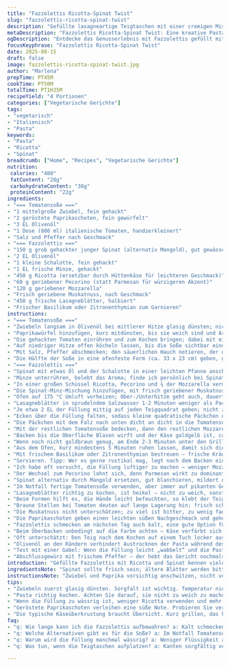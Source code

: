 ```yaml
---
title: "Fazzolettis Ricotta-Spinat Twist"
slug: "fazzolettis-ricotta-spinat-twist"
description: "Gefüllte lasagneartige Teigtaschen mit einer cremigen Mischung aus ricotta, Spinat und Ziegenkäse, um mehr Tiefe zu bringen. Dazu eine rustikale Tomatensoße mit geröstetem Paprika anstelle von normalem Knoblauch, für einen süß-herzhaften Kick. Das Gericht verlangt präzises Timing, besonders beim Kochen der Pasta al dente und dem Formen der kleinen Päckchen. Der Ofen schließt alles mit einer goldenen Mozzarella-Kruste ab. Wer Ziegenkäse nicht mag, kann auf Feta wechseln. Ideal für vier Personen, bietet Vegetarisches mit viel Geschmack und Textur. Ein Essen, das sich gut vorbereiten lässt und das man auch schnell unter dem Grill nochmal knusprig macht."
metaDescription: "Fazzolettis Ricotta-Spinat Twist: Eine kreative Pasta mit Spinat und Pecorino, eingebettet in einer rustikalen Tomatensoße"
ogDescription: "Entdecke das Genusserlebnis mit Fazzolettis gefüllt mit Ricotta, Spinat und Pecorino in aromatischer Tomatensoße"
focusKeyphrase: "Fazzolettis Ricotta-Spinat Twist"
date: 2025-08-15
draft: false
image: fazzolettis-ricotta-spinat-twist.jpg
author: "Marlena"
prepTime: PT45M
cookTime: PT50M
totalTime: PT1H35M
recipeYield: "4 Portionen"
categories: ["Vegetarische Gerichte"]
tags:
- "vegetarisch"
- "Italienisch"
- "Pasta"
keywords:
- "Pasta"
- "Ricotta"
- "Spinat"
breadcrumb: ["Home", "Recipes", "Vegetarische Gerichte"]
nutrition: 
 calories: "480"
 fatContent: "28g"
 carbohydrateContent: "38g"
 proteinContent: "22g"
ingredients:
- "=== Tomatensoße ==="
- "1 mittelgroße Zwiebel, fein gehackt"
- "2 geröstete Paprikaschoten, fein gewürfelt"
- "3 EL Olivenöl"
- "1 Dose (800 ml) italienische Tomaten, handzerkleinert"
- "Salz und Pfeffer nach Geschmack"
- "=== Fazzolettis ==="
- "150 g grob gehackter junger Spinat (alternativ Mangold), gut gewässert"
- "2 EL Olivenöl"
- "1 kleine Schalotte, fein gehackt"
- "1 EL frische Minze, gehackt"
- "450 g Ricotta (ersetzbar durch Hüttenkäse für leichteren Geschmack)"
- "60 g geriebener Pecorino (statt Parmesan für würzigeren Akzent)"
- "120 g geriebener Mozzarella"
- "Frisch geriebene Muskatnuss, nach Geschmack"
- "450 g frische Lasagneblätter, halbiert"
- "Frischer Basilikum oder Zitronenthymian zum Garnieren"
instructions:
- "=== Tomatensoße ==="
- "Zwiebeln langsam in Olivenöl bei mittlerer Hitze glasig dünsten; nicht braun werden lassen, sonst wird sie bitter."
- "Paprikawürfel hinzufügen, kurz mitdünsten, bis sie weich sind und Aroma abgeben."
- "Die gehackten Tomaten einrühren und zum Kochen bringen; dabei mit einem Holzlöffel zerdrücken, um die Textur zu verbessern."
- "Auf niedriger Hitze offen köcheln lassen, bis die Soße sichtbar eindickt und sich der Duft intensiviert, ca. 20 Minuten."
- "Mit Salz, Pfeffer abschmecken; den säuerlichen Hauch notieren, der das Gericht lebhaft macht."
- "Die Hälfte der Soße in eine ofenfeste Form (ca. 33 x 23 cm) geben, gleichmäßig verteilen und beiseitestellen."
- "=== Fazzolettis ==="
- "Spinat mit etwas Öl und der Schalotte in einer leichten Pfanne anschwitzen, bis kein Wasser mehr austritt; sehr gut abtropfen und leicht ausdrücken."
- "Minze unterrühren, belebt das Aroma; finde ich persönlich bei Spinatfüllungen anregend."
- "In einer großen Schüssel Ricotta, Pecorino und ¾ der Mozzarella vermengen."
- "Die Spinat-Minz-Mischung hinzufügen, mit frisch geriebener Muskatnuss kräftig würzen; weder zu zaghaft noch zu überwürzt. Salz und Pfeffer großzügig – die Käse nehmen’s auf."
- "Ofen auf 175 °C Umluft vorheizen; Ober-/Unterhitze geht auch, dauert dann etwas länger."
- "Lasagneblätter in sprudelndem Salzwasser 1-2 Minuten weniger als Packungsangabe al dente kochen, sofort in kaltem Wasser abschrecken, sonst kleben sie zusammen. Auf einem sauberen Küchentuch ausbreiten und mit etwas Olivenöl bestreichen, damit sie nicht kleben."
- "Je etwa 2 EL der Füllung mittig auf jeden Teigquadrat geben; nicht zu viel, sonst reißt der Teig."
- "Ecken über die Füllung falten, sodass kleine quadratische Päckchen entstehen – wichtig, die Spitzen vorsichtig, aber fest einschlagen. Sonst läuft die Füllung aus."
- "Die Päckchen mit dem Falz nach unten dicht an dicht in die Tomatensoße setzen."
- "Mit der restlichen Tomatensoße bedecken, dann den restlichen Mozzarella darüber streuen."
- "Backen bis die Oberfläche Blasen wirft und der Käse goldgelb ist, ca. 30-35 Minuten. Ofen manchmal kurz kontrollieren – wenn der Käse zu schnell bräunt, mit Alufolie abdecken."
- "Wenn noch nicht goldbraun genug, am Ende 2-3 Minuten unter den Grill schieben, sehr aufmerksam bleiben, sonst verbrennt es schnell."
- "Aus dem Ofen, kurz mindestens 5 Minuten ruhen lassen, damit sich die Füllung setzen kann."
- "Mit frischem Basilikum oder Zitronenthymian bestreuen – frische Kräuter zum Schluss, sonst werden sie matschig."
- "Servieren. Tipp: Wer es gerne rustikal mag, legt nach dem Backen ein paar geröstete Pinienkerne auf die Päckchen."
- "Ich habe oft versucht, die Füllung luftiger zu machen – weniger Mozzarella dafür mehr Ricotta bringt Cremigkeit, aber beim Formen schwieriger."
- "Der Wechsel zum Pecorino lohnt sich, denn Parmesan wirkt zu dominant bei dieser Füllung und die Kräuter gehen unter."
- "Spinat alternativ durch Mangold ersetzen, gut blanchieren, mildert das bittere Aroma und bringt Farbe."
- "Im Notfall fertige Tomatensoße verwenden, aber immer auf pikanten Geschmack achten – ich warte länger, bis es leicht einkocht, bei Fertigsoßen fehlt oft diese Tiefe."
- "Lasagneblätter richtig zu kochen, ist heikel – nicht zu weich, sonst brechen sie, zu fest und sie sind schwer formbar."
- "Beim Formen hilft es, die Hände leicht befeuchten, so klebt der Teig nicht an den Fingern."
- "Braune Stellen bei Tomaten deuten auf lange Lagerung hin; frisch schmeckt es besser."
- "Die Muskatnuss nicht unterschätzen; zu viel ist bitter, zu wenig fade. Lieber frisch reiben und geduldig dosieren."
- "Die Paprikaschoten geben einen leichten süßen Nachgeschmack und gehen gut mit Minze und Muskat einher – ungewöhnlich, aber spannend."
- "Fazzolettis schmecken am nächsten Tag auch kalt, eine gute Option für Meal Prep."
- "Beim Überbacken unbedingt auf die Farbe achten – Käse verfärbt sich schnell von golden zu verbrannt."
- "Oft unterschätzt: Den Teig nach dem Kochen auf einem Tuch locker ausbreiten, sonst kleben sie wie ein Klumpen zusammen."
- "Olivenöl an den Rändern verhindert Austrocknen der Pasta während des Backens."
- "Test mit einer Gabel: Wenn die Füllung leicht „wabbelt“ und die Pasta nicht hart ist, alles richtig."
- "Abschlussgewürz mit frischem Pfeffer – der hebt das Gericht nochmals an."
introduction: "Gefüllte Fazzolettis mit Ricotta und Spinat kennen viele – langweilig, wenn immer gleich. Ich habe experimentiert, ersetzt Zutaten, verändert die Reihenfolge. Paprika in der Soße bringt Süße statt Knoblauch, Pecorino statt Parmesan sorgt für Tiefe, Minze ergänzt die Füllung. Wichtig: Pasta nicht zu weich kochen und gut abdichten beim Falten, sonst ist alles voll Sauerei. Das Backen mit Abdeckung am Anfang und Grill am Ende ist ein kleiner Trick für perfekte goldene Käsekruste. Frische Kräuter kommen erst nach dem Backen drauf, für den Duft. So wird’s mehr als nur befüllte Teigtaschen – fast wie ein kleines Festmahl."
ingredientsNote: "Spinat sollte frisch sein; ältere Blätter werden bitter. Wer kein Pecorino mag, nimmt ebenso Parmesan oder Ziegenkäse. Die Wahl des Öls beeinflusst Aroma – kaltgepresstes Olivenöl ist intensiver, schmeckt aber auch stärker. Frische Kräuter frisch kaufen, trockene kräftig reduzieren. Lasagneblätter vorsichtig behandeln, frische gehen schneller kaputt. Bei Ersatz von Ricotta durch Hüttenkäse. Die Konsistenz leicht verändern, sonst bleibt die Füllung zu wässrig. Paprikaschoten selber rösten und schälen lohnen sich, für mehr Geschmack; Fertigware spart Zeit. Tomaten aus der Dose möglichst hochwertig, sonst fehlt das frische Aroma. Tipp: Mehr Käse gibt mehr Schmelz, aber es wird üppiger."
instructionsNote: "Zwiebel und Paprika vorsichtig anschwitzen, nicht verbrennen, sonst Bitterstich. Tomaten einköcheln lassen, bis Soße merklich eindickt; das dauert Je nach Herd unterschiedlich. Spinat trocken ausdrücken, sonst verwässert die Füllung. Beim Anrühren der Füllung zuerst Käse und Ricotta gut verrühren, dann Spinat untermengen. Muskatnuss vorsichtig dosieren, lieber frisch reiben für besseres Aroma. Pasta nach dem Kochen auf Tuch oder Backpapier ausbreiten, mit Öl einpinseln; klebt sonst zusammen. Füllung mittig platzieren, nicht zu viel, damit beim Falten keine Flüssigkeit austritt. Nach dem Backen Päckchen kurz ruhen lassen, sonst fällt alles auseinander. Regelmäßig den Ofen im Blick behalten, der Käse kann zwischen Melting und Verbrennen schwanken. Backzeit kann je nach Ofen 5 Minuten variieren. Am Schluss kurz grillen sorgt für ein krosses Finish."
tips:
- "Zwiebeln zuerst glasig dünsten. Sorgfalt ist wichtig. Temperatur niedrig halten, damit sie nicht bräunen. Stellen Sie den Timer nach 5 Minuten – laut kann das Aroma"
- "Pasta richtig kochen. Achten Sie darauf, sie nicht zu weich zu machen. Immer gut abtropfen und in kaltem Wasser abschrecken. Küchentuch hilfreich – klumpenbildung vermeiden"
- "Wenn die Füllung zu wässrig ist, weniger Ricotta verwenden und mehr Spinat sorgsam abdrücken. Alternativen testen – Hüttenkäse versuchen für eine leichtere Füllung"
- "Geröstete Paprikaschoten verleihen eine süße Note. Probieren Sie verschiedene Öle aus. Kaltgepresstes Olivenöl bringt intensives Aroma. Nicht sparen, wenn es um Frische geht"
- "Die typische Käseüberkrustung braucht Übersicht. Kurz grillen, das kontrolliert man am besten. Achten Sie auf die Farbsignale, damit der Käse nicht verbrennt"
faq:
- "q: Wie lange kann ich die Fazzolettis aufbewahren? a: Kalt schmecken sie großartig. Bis zu drei Tage im Kühlschrank. Einfrieren ist auch möglich, aber nicht zu lange lagern"
- "q: Welche Alternativen gibt es für die Soße? a: Im Notfall Tomatensoße aus dem Glas nutzen. Aber darauf achten, dass sie pikant ist. Eigenes Einkochen gibt mehr Tiefe"
- "q: Warum wird die Füllung manchmal wässrig? a: Weniger Flüssigkeit abführen. Spinat gut abtropfen lassen und Muskatnuss reduzieren. Zu viel Kräuter können die Füllung verderben"
- "q: Was tun, wenn die Teigtaschen aufplatzen? a: Kanten sorgfältig verschließen. Teig leicht befeuchten hilft. Füllung nicht überladen. Es gibt viele kleine Tricks"

---
```

